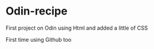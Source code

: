# Odin-recipe
 
First project on Odin using Html and added a little of CSS 

First time using Github too
